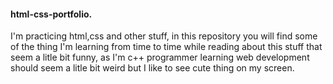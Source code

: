 #### html-css-portfolio.

I'm practicing html,css and other stuff, in this repository you will find some of the thing I'm learning from time to time while reading about this stuff that seem a litle bit funny, as I'm c++ programmer learning web development should seem a litle bit weird but I like to see cute thing on my screen. 
